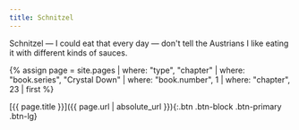 ```yaml
---
title: Schnitzel
---
```

Schnitzel — I could eat that every day — don't tell the Austrians I like eating it with different kinds of sauces.

{% assign page = site.pages
  | where: "type", "chapter"
  | where: "book.series", "Crystal Down"
  | where: "book.number", 1
  | where: "chapter", 23
  | first %}

[{{ page.title }}]({{ page.url | absolute_url }}){:.btn .btn-block .btn-primary .btn-lg}
<!--more-->
